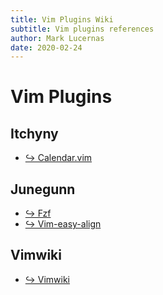 ```yaml
---
title: Vim Plugins Wiki
subtitle: Vim plugins references
author: Mark Lucernas
date: 2020-02-24
---
```


# Vim Plugins

## Itchyny

- [↪ Calendar.vim](itchyny/calendar)

## Junegunn

- [↪ Fzf](junegunn/fzf)
- [↪ Vim-easy-align](junegunn/vim-easy-align)

## Vimwiki

- [↪ Vimwiki](vimwiki/vimwiki)
